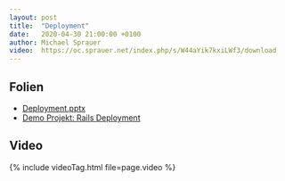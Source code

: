 ```yaml
---
layout: post
title:  "Deployment"
date:   2020-04-30 21:00:00 +0100
author: Michael Sprauer
video:  https://oc.sprauer.net/index.php/s/W44aYik7kxiLWf3/download 
---
```


## Folien
   * [Deployment.pptx](Deployment.pptx)
   * [Demo Projekt: Rails Deployment](https://github.com/DHBW-KA/rails-on-k8s)

## Video
{% include videoTag.html file=page.video %}
 
